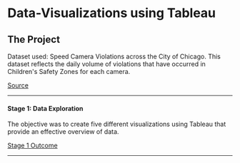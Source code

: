 
# Data-Visualizations using Tableau


## The Project

Dataset used: Speed Camera Violations across the City of Chicago. This dataset reflects the daily volume of violations that have occurred in Children's Safety Zones for each camera.

[Source](https://data.cityofchicago.org/Transportation/Speed-Camera-Violations/hhkd-xvj4)

***

#### Stage 1: Data Exploration 
The objective was to create five different visualizations using Tableau that provide an effective overview of data.

[Stage 1 Outcome](https://public.tableau.com/profile/prerana7302#!/vizhome/dashboard1_15558144859280/Dashboard1)

***
